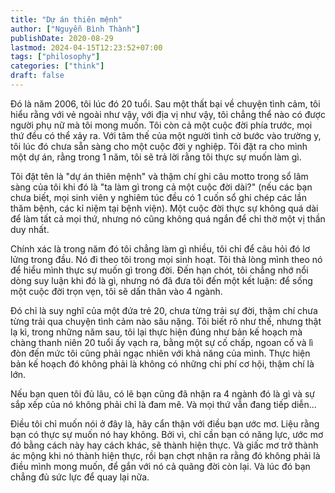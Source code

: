 ```yaml
---
title: "Dự án thiên mệnh"
author: ["Nguyễn Bình Thành"]
publishDate: 2020-08-29
lastmod: 2024-04-15T12:23:52+07:00
tags: ["philosophy"]
categories: ["think"]
draft: false
---
```


Đó là năm 2006, tôi lúc đó 20 tuổi. Sau một thất bại về chuyện tình cảm,
tôi hiểu rằng với vẻ ngoài như vậy, với địa vị như vậy, tôi chẳng thể
nào có được người phụ nữ mà tôi mong muốn. Tôi còn cả một cuộc đời phía
trước, mọi thứ đều có thể xảy ra. Với tâm thế của một người tình cờ bước
vào trường y, tôi lúc đó chưa sẵn sàng cho một cuộc đời y nghiệp. Tôi
đặt ra cho mình một dự án, rằng trong 1 năm, tôi sẽ trả lời rằng tôi
thực sự muốn làm gì.

Tôi đặt tên là "dự án thiên mệnh" và thậm chí ghi câu motto trong sổ lâm
sàng của tôi khi đó là "ta làm gì trong cả một cuộc đời dài?" (nếu các
bạn chưa biết, mọi sinh viên y nghiêm túc đều có 1 cuốn sổ ghi chép các
lần thăm bệnh, các kỉ niệm tại bệnh viện). Một cuộc đời thực sự không
quá dài để làm tất cả mọi thứ, nhưng nó cũng không quá ngắn để chỉ thờ
một vị thần duy nhất.

Chính xác là trong năm đó tôi chẳng làm gì nhiều, tôi chỉ để câu hỏi đó
lơ lửng trong đầu. Nó đi theo tôi trong mọi sinh hoạt. Tôi thả lòng mình
theo nó để hiểu mình thực sự muốn gì trong đời. Đến hạn chót, tôi chẳng
nhớ nổi dòng suy luận khi đó là gì, nhưng nó đã đưa tôi đến một kết
luận: để sống một cuộc đời trọn vẹn, tôi sẽ dấn thân vào 4 ngành.

Đó chỉ là suy nghĩ của một đứa trẻ 20, chưa từng trải sự đời, thậm chí
chưa từng trải qua chuyện tình cảm nào sâu nặng. Tôi biết rõ như thế,
nhưng thật lạ kì, trong những năm sau, tôi lại thực hiện đúng như bản kế
hoạch mà chàng thanh niên 20 tuổi ấy vạch ra, bằng một sự cố chấp, ngoan
cố và lì đòn đến mức tôi cũng phải ngạc nhiên với khả năng của mình.
Thực hiện bản kế hoạch đó không phải là không có những chi phí cơ hội,
thậm chí là lớn.

Nếu bạn quen tôi đủ lâu, có lẽ bạn cũng đã nhận ra 4 ngành đó là gì và
sự sắp xếp của nó không phải chỉ là đam mê. Và mọi thứ vẫn đang tiếp
diễn...

Điều tôi chỉ muốn nói ở đây là, hãy cẩn thận với điều bạn ước mơ. Liệu
rằng bạn có thực sự muốn nó hay không. Bởi vì, chỉ cần bạn có năng lực,
ước mơ đó bằng cách này hay cách khác, sẽ thành hiện thực. Và giấc mơ
trở thành ác mộng khi nó thành hiện thực, rồi bạn chợt nhận ra rằng đó
không phải là điều mình mong muốn, để gắn với nó cả quãng đời còn lại.
Và lúc đó bạn chẳng đủ sức lực để quay lại nữa.
